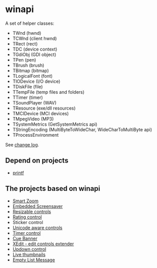# winapi
A set of helper classes:

- TWnd (hwnd)
- TCWnd (client hwnd)
- TRect (rect)
- TDC (device context)
- TGdiObj (GDI object)
- TPen (pen)
- TBrush (brush)
- TBitmap (bitmap)
- TLogicalFont (font)
- TIODevice (I/O device)
- TDiskFile (file)
- TTempFile (temp files and folders)
- TTimer (timer)
- TSoundPlayer (WAV)
- TResource (exe/dll resources)
- TMCIDevice (MCI devices)
- TMpegVideo (MP3)
- TSystemMetrics (GetSystemMetrics api)
- TStringEncoding (MultiByteToWideChar, WideCharToMultiByte api)
- TProcessEnvironment

See [change log](https://github.com/mikeduglas/winapi/blob/master/changelog.md).

## Depend on projects
- [printf](https://github.com/mikeduglas/printf)

## The projects based on winapi
- [Smart Zoom](https://github.com/mikeduglas/Smart-Zoom)
- [Embedded Screensaver](https://github.com/mikeduglas/Embedded-Screensaver)
- [Resizable controls](https://github.com/mikeduglas/Resizable_Controls)
- [Rating control](https://github.com/mikeduglas/RatingControl)
- Sticker control
- [Unicode aware controls](https://github.com/mikeduglas/Unicode-aware-controls)
- [Timer control](https://github.com/mikeduglas/Timer-Control)
- [Cue Banner](https://github.com/mikeduglas/Cue-Banner)
- [XEdit - edit controls extender](https://github.com/mikeduglas/XEdit)
- [Updown control](https://github.com/mikeduglas/Updown-Control)
- [Live thumbnails](https://github.com/mikeduglas/Live-thumbnails)
- [Empty List Message](https://github.com/mikeduglas/Empty-List-message)
